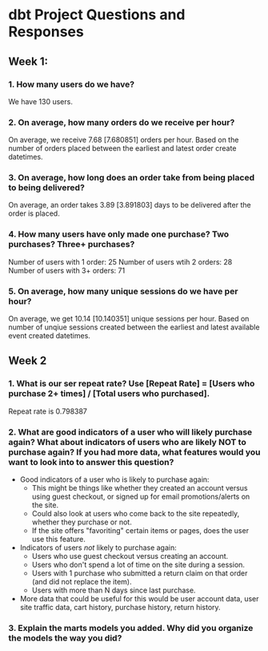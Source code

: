 # dbt Project Questions and Responses

## Week 1:
### 1. How many users do we have?
We have 130 users.

### 2. On average, how many orders do we receive per hour?
On average, we receive 7.68 [7.680851] orders per hour. Based on the number of orders placed between the earliest and latest order create datetimes.

### 3. On average, how long does an order take from being placed to being delivered?
On average, an order takes 3.89 [3.891803] days to be delivered after the order is placed.

### 4. How many users have only made one purchase? Two purchases? Three+ purchases?
Number of users with 1 order: 25
Number of users wtih 2 orders: 28
Number of users with 3+ orders: 71

### 5. On average, how many unique sessions do we have per hour?
On average, we get 10.14 [10.140351] unique sessions per hour. Based on number of unqiue sessions created between the earliest and latest available event created datetimes.

## Week 2
### 1. What is our ser repeat rate? Use [Repeat Rate] = [Users who purchase 2+ times] / [Total users who purchased].
Repeat rate is 0.798387

### 2. What are good indicators of a user who will likely purchase again? What about indicators of users who are likely NOT to purchase again? If you had more data, what features would you want to look into to answer this question?
- Good indicators of a user who is likely to purchase again: 
    - This might be things like whether they created an account versus using guest checkout, or signed up for email promotions/alerts on the site.
    - Could also look at users who come back to the site repeatedly, whether they purchase or not.
    - If the site offers "favoriting" certain items or pages, does the user use this feature.
- Indicators of users *not* likely to purchase again:
    - Users who use guest checkout versus creating an account.
    - Users who don't spend a lot of time on the site during a session.
    - Users with 1 purchase who submitted a return claim on that order (and did not replace the item).
    - Users with more than N days since last purchase.
- More data that could be useful for this would be user account data, user site traffic data, cart history, purchase history, return history.

### 3. Explain the marts models you added. Why did you organize the models the way you did?
